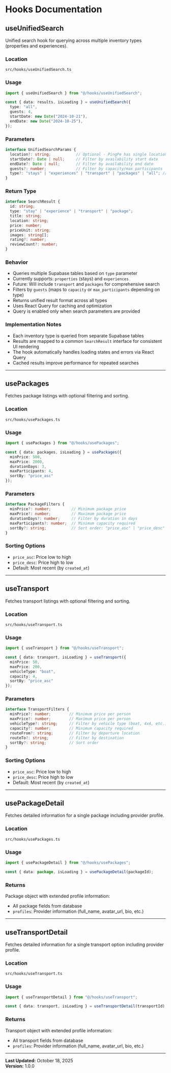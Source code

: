 # Hooks Documentation

## useUnifiedSearch

Unified search hook for querying across multiple inventory types (properties and experiences).

### Location

`src/hooks/useUnifiedSearch.ts`

### Usage

```typescript
import { useUnifiedSearch } from "@/hooks/useUnifiedSearch";

const { data: results, isLoading } = useUnifiedSearch({
  type: "all",
  guests: 4,
  startDate: new Date("2024-10-21"),
  endDate: new Date("2024-10-25"),
});
```

### Parameters

```typescript
interface UnifiedSearchParams {
  location?: string;           // Optional - PingPe has single location
  startDate?: Date | null;     // Filter by availability start date
  endDate?: Date | null;       // Filter by availability end date
  guests?: number;             // Filter by capacity/max participants
  type?: "stays" | "experiences" | "transport" | "packages" | "all"; // Filter by type
}
```

### Return Type

```typescript
interface SearchResult {
  id: string;
  type: "stay" | "experience" | "transport" | "package";
  title: string;
  location: string;
  price: number;
  priceUnit: string;
  images: string[];
  rating?: number;
  reviewCount?: number;
}
```

### Behavior

- Queries multiple Supabase tables based on `type` parameter
- Currently supports: `properties` (stays) and `experiences`
- Future: Will include `transport` and `packages` for comprehensive search
- Filters by `guests` (maps to `capacity` or `max_participants` depending on type)
- Returns unified result format across all types
- Uses React Query for caching and optimization
- Query is enabled only when search parameters are provided

### Implementation Notes

- Each inventory type is queried from separate Supabase tables
- Results are mapped to a common `SearchResult` interface for consistent UI rendering
- The hook automatically handles loading states and errors via React Query
- Cached results improve performance for repeated searches

---

## usePackages

Fetches package listings with optional filtering and sorting.

### Location

`src/hooks/usePackages.ts`

### Usage

```typescript
import { usePackages } from "@/hooks/usePackages";

const { data: packages, isLoading } = usePackages({
  minPrice: 500,
  maxPrice: 2000,
  durationDays: 3,
  maxParticipants: 4,
  sortBy: "price_asc"
});
```

### Parameters

```typescript
interface PackageFilters {
  minPrice?: number;         // Minimum package price
  maxPrice?: number;         // Maximum package price
  durationDays?: number;     // Filter by duration in days
  maxParticipants?: number;  // Minimum capacity required
  sortBy?: string;           // Sort order: "price_asc" | "price_desc" | "popular"
}
```

### Sorting Options

- `price_asc`: Price low to high
- `price_desc`: Price high to low
- Default: Most recent (by `created_at`)

---

## useTransport

Fetches transport listings with optional filtering and sorting.

### Location

`src/hooks/useTransport.ts`

### Usage

```typescript
import { useTransport } from "@/hooks/useTransport";

const { data: transport, isLoading } = useTransport({
  minPrice: 50,
  maxPrice: 200,
  vehicleType: "boat",
  capacity: 4,
  sortBy: "price_asc"
});
```

### Parameters

```typescript
interface TransportFilters {
  minPrice?: number;        // Minimum price per person
  maxPrice?: number;        // Maximum price per person
  vehicleType?: string;     // Filter by vehicle type (boat, 4x4, etc.)
  capacity?: number;        // Minimum capacity required
  routeFrom?: string;       // Filter by departure location
  routeTo?: string;         // Filter by destination
  sortBy?: string;          // Sort order
}
```

### Sorting Options

- `price_asc`: Price low to high
- `price_desc`: Price high to low
- Default: Most recent (by `created_at`)

---

## usePackageDetail

Fetches detailed information for a single package including provider profile.

### Location

`src/hooks/usePackages.ts`

### Usage

```typescript
import { usePackageDetail } from "@/hooks/usePackages";

const { data: package, isLoading } = usePackageDetail(packageId);
```

### Returns

Package object with extended profile information:
- All package fields from database
- `profiles`: Provider information (full_name, avatar_url, bio, etc.)

---

## useTransportDetail

Fetches detailed information for a single transport option including provider profile.

### Location

`src/hooks/useTransport.ts`

### Usage

```typescript
import { useTransportDetail } from "@/hooks/useTransport";

const { data: transport, isLoading } = useTransportDetail(transportId);
```

### Returns

Transport object with extended profile information:
- All transport fields from database
- `profiles`: Provider information (full_name, avatar_url, bio, etc.)

---

**Last Updated:** October 18, 2025  
**Version:** 1.0.0
